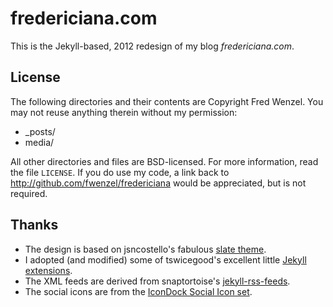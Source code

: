 fredericiana.com
================
This is the Jekyll-based, 2012 redesign of my blog *fredericiana.com*.


License
-------
The following directories and their contents are Copyright Fred Wenzel.
You may not reuse anything therein without my permission:

* _posts/
* media/

All other directories and files are BSD-licensed. For more information,
read the file ``LICENSE``. If you do use my code, a link back to
http://github.com/fwenzel/fredericiana would be appreciated, but is not
required.

Thanks
------
* The design is based on jsncostello's fabulous [slate theme][slate].
* I adopted (and modified) some of tswicegood's excellent little
  [Jekyll extensions][tswicegood].
* The XML feeds are derived from snaptortoise's [jekyll-rss-feeds][jekyll-rss].
* The social icons are from the [IconDock Social Icon set][icondock].

[slate]: https://github.com/jsncostello/slate
[tswicegood]: https://github.com/tswicegood/tswicegood-jekyll-extensions
[jekyll-rss]: https://github.com/snaptortoise/jekyll-rss-feeds
[icondock]: http://icondock.com/free/vector-social-media-icons